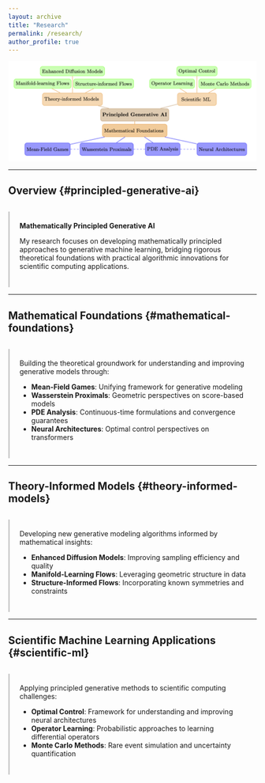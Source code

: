 ```yaml
---
layout: archive
title: "Research"
permalink: /research/
author_profile: true
---
```


<style>
  area {
    cursor: pointer;
  }
  .section-content {
    margin-top: 30px;
    padding: 20px;
    border-left: 3px solid #ccc;
  }
</style>

<!-- Clickable Tree Diagram -->
<img src="/images/tree_website.png" alt="Research Tree" usemap="#research-tree" style="max-width: 100%; height: auto;">

<map name="research-tree">
  <!-- Principled Generative AI (main trunk) -->
  <area shape="rect" coords="580,295,1020,380" href="#principled-generative-ai" alt="Principled Generative AI">

  <!-- Mathematical Foundations (bottom row) -->
  <area shape="rect" coords="590,395,980,490" href="#mathematical-foundations" alt="Mathematical Foundations">
  <area shape="rect" coords="100,515,390,595" href="#mathematical-foundations" alt="Mean-Field Games">
  <area shape="rect" coords="450,515,790,595" href="#mathematical-foundations" alt="Wasserstein Proximals">
  <area shape="rect" coords="860,515,1085,595" href="#mathematical-foundations" alt="PDE Analysis">
  <area shape="rect" coords="1190,515,1490,595" href="#mathematical-foundations" alt="Neural Architectures">

  <!-- Theory-informed Models (left branch) -->
  <area shape="rect" coords="220,195,600,285" href="#theory-informed-models" alt="Theory-informed Models">
  <area shape="rect" coords="35,110,400,190" href="#theory-informed-models" alt="Manifold-learning Flows">
  <area shape="rect" coords="420,110,790,190" href="#theory-informed-models" alt="Structure-informed Flows">
  <area shape="rect" coords="200,30,610,110" href="#theory-informed-models" alt="Enhanced Diffusion Models">

  <!-- Scientific ML (right branch) -->
  <area shape="rect" coords="1065,195,1325,285" href="#scientific-ml" alt="Scientific ML">
  <area shape="rect" coords="890,110,1200,190" href="#scientific-ml" alt="Operator Learning">
  <area shape="rect" coords="1210,110,1520,190" href="#scientific-ml" alt="Monte Carlo Methods">
  <area shape="rect" coords="1060,30,1320,110" href="#scientific-ml" alt="Optimal Control">
</map>

---

## Overview {#principled-generative-ai}

<div class="section-content">
<strong>Mathematically Principled Generative AI</strong>

My research focuses on developing mathematically principled approaches to generative machine learning, bridging rigorous theoretical foundations with practical algorithmic innovations for scientific computing applications.

<!-- Add more overview content here -->
</div>

---

## Mathematical Foundations {#mathematical-foundations}

<div class="section-content">
Building the theoretical groundwork for understanding and improving generative models through:

- **Mean-Field Games**: Unifying framework for generative modeling
- **Wasserstein Proximals**: Geometric perspectives on score-based models
- **PDE Analysis**: Continuous-time formulations and convergence guarantees
- **Neural Architectures**: Optimal control perspectives on transformers

<!-- Add more foundation content here -->
</div>

---

## Theory-Informed Models {#theory-informed-models}

<div class="section-content">
Developing new generative modeling algorithms informed by mathematical insights:

- **Enhanced Diffusion Models**: Improving sampling efficiency and quality
- **Manifold-Learning Flows**: Leveraging geometric structure in data
- **Structure-Informed Flows**: Incorporating known symmetries and constraints

<!-- Add more theory-informed models content here -->
</div>

---

## Scientific Machine Learning Applications {#scientific-ml}

<div class="section-content">
Applying principled generative methods to scientific computing challenges:

- **Optimal Control**: Framework for understanding and improving neural architectures
- **Operator Learning**: Probabilistic approaches to learning differential operators
- **Monte Carlo Methods**: Rare event simulation and uncertainty quantification

<!-- Add more applications content here -->
</div>
